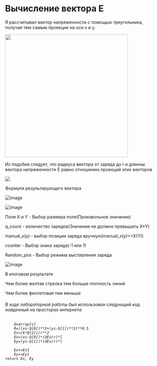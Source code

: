 <h1>Вычисление вектора Е</h1>
<p>Я рассчитывал вектор напряженности с помощью треугольника, получая тем самым проекции на оси x и y.</p>

<img src="https://user-images.githubusercontent.com/30976652/114445876-3edfe080-9bd9-11eb-8983-a51e1d5ed4b1.png" width=400px height=400px>

<p>Из подобия следует, что радиуса вектора от заряда до  r и длинны вектора напряженности E равно отношению проекций этих векторов</p>
<img src="http://latex.numberempire.com/render?\frac{R}{E} = \frac{x}{dx} = \frac{y}{dy}" >
<p>Формуля результирующего вектора</p>

![image](https://user-images.githubusercontent.com/30976652/114446408-e0673200-9bd9-11eb-9a45-ea7799d2be35.png)


<p></p>
<p></p>
<p></p>

![image](https://user-images.githubusercontent.com/30976652/114444105-28388a00-9bd7-11eb-8682-49dd93af8f70.png)

<p></p>
<p>Поля X и Y - Выбор размера поля(Произвольное значение)</p>
     <p>q_count - количество зарядов(Значение не должно превышать X*Y)</p>
     <p>manual_x(y) - выбор позиции заряда вручную(manual_x(y)<=X(Y))</p>
     <p>counter - Выбор знака заряда(-1 или 1)</p>
     <p>Random_pos - Выбор режима выставления заряда</p>
 
 
 
![image](https://user-images.githubusercontent.com/30976652/114444832-fbd13d80-9bd7-11eb-90fb-25e0cfd6db2b.png)


<p>В итоговом результате</p>
     <p>Чем более желтая стрелка тем больше плотность линий</p>
     <p>Чем более фиолетовая тем меньше</p>




<h6>В ходе лабораторной работы был использован следующий код найденный на просторах интернета</h6>
<h6>
     
        Q=array[c]
        R=((xs-Q[0])**2+(ys-Q[1])**2)**0.5
        Ev=(k*Q[2])/r**2
        Ex=(xs-Q[0])*(dEv/r)*l
        Ey=(ys-Q[1])*(dEv/r)*l
     
        Ex+=Ex1
        Ey+=Ey1
    return Ex, Ey

</h6>
